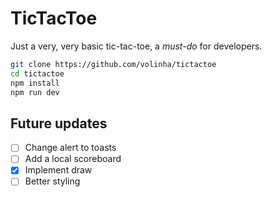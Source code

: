 # TicTacToe

Just a very, very basic tic-tac-toe, a *must-do* for developers.

```bash
git clone https://github.com/volinha/tictactoe
cd tictactoe
npm install
npm run dev
```

## Future updates

- [ ] Change alert to toasts
- [ ] Add a local scoreboard
- [x] Implement draw
- [ ] Better styling